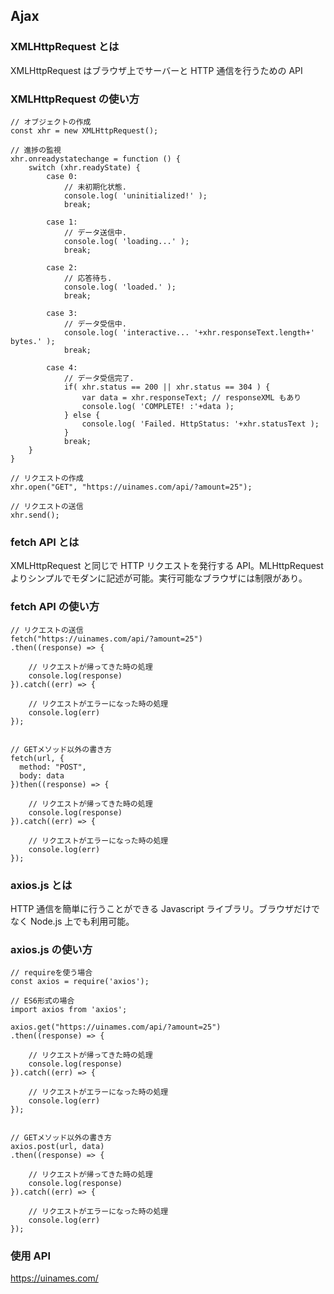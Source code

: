 ## Ajax

### XMLHttpRequest とは

XMLHttpRequest はブラウザ上でサーバーと HTTP 通信を行うための API

### XMLHttpRequest の使い方

```
// オブジェクトの作成
const xhr = new XMLHttpRequest();

// 進捗の監視
xhr.onreadystatechange = function () {
    switch (xhr.readyState) {
        case 0:
            // 未初期化状態.
            console.log( 'uninitialized!' );
            break;

        case 1:
            // データ送信中.
            console.log( 'loading...' );
            break;

        case 2:
            // 応答待ち.
            console.log( 'loaded.' );
            break;

        case 3:
            // データ受信中.
            console.log( 'interactive... '+xhr.responseText.length+' bytes.' );
            break;

        case 4:
            // データ受信完了.
            if( xhr.status == 200 || xhr.status == 304 ) {
                var data = xhr.responseText; // responseXML もあり
                console.log( 'COMPLETE! :'+data );
            } else {
                console.log( 'Failed. HttpStatus: '+xhr.statusText );
            }
            break;
    }
}

// リクエストの作成
xhr.open("GET", "https://uinames.com/api/?amount=25");

// リクエストの送信
xhr.send();
```

### fetch API とは

XMLHttpRequest と同じで HTTP リクエストを発行する API。MLHttpRequest よりシンプルでモダンに記述が可能。実行可能なブラウザには制限があり。

### fetch API の使い方

```
// リクエストの送信
fetch("https://uinames.com/api/?amount=25")
.then((response) => {

    // リクエストが帰ってきた時の処理
    console.log(response)
}).catch((err) => {

    // リクエストがエラーになった時の処理
    console.log(err)
});


// GETメソッド以外の書き方
fetch(url, {
  method: "POST",
  body: data
})then((response) => {

    // リクエストが帰ってきた時の処理
    console.log(response)
}).catch((err) => {

    // リクエストがエラーになった時の処理
    console.log(err)
});

```

### axios.js とは

HTTP 通信を簡単に行うことができる Javascript ライブラリ。ブラウザだけでなく Node.js 上でも利用可能。

### axios.js の使い方

```
// requireを使う場合
const axios = require('axios');

// ES6形式の場合
import axios from 'axios';

axios.get("https://uinames.com/api/?amount=25")
.then((response) => {

    // リクエストが帰ってきた時の処理
    console.log(response)
}).catch((err) => {

    // リクエストがエラーになった時の処理
    console.log(err)
});


// GETメソッド以外の書き方
axios.post(url, data)
.then((response) => {

    // リクエストが帰ってきた時の処理
    console.log(response)
}).catch((err) => {

    // リクエストがエラーになった時の処理
    console.log(err)
});

```

### 使用 API

https://uinames.com/
